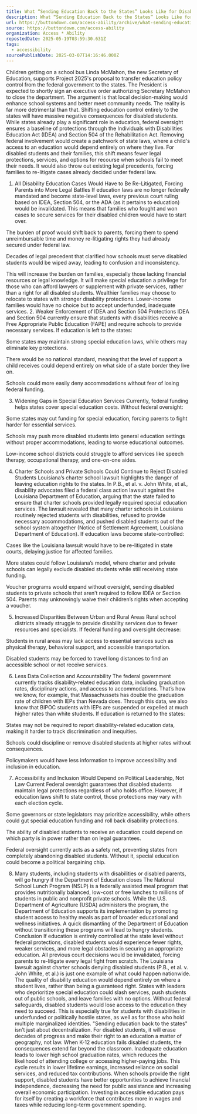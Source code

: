 ```yaml
---
title: What “Sending Education Back to the States” Looks Like for Disabled Students
description: What “Sending Education Back to the States” Looks Like for Disabled Students
url: https://buttondown.com/access-ability/archive/what-sending-education-back-to-the-states-looks/
source: https://buttondown.com/access-ability
organization: Access * Ability
repostedDate: 2025-05-19T03:59:30.631Z
tags:
  - accessibility
sourcePublishDate: 2025-03-07T14:16:46.000Z
---
```


Children getting on a school bus
Linda McMahon, the new Secretary of Education, supports Project 2025's proposal to transfer education policy control from the federal government to the states. The President is expected to shortly sign an executive order authorizing Secretary McMahon to close the department. The argument is that local decision-making would enhance school systems and better meet community needs. The reality is far more detrimental than that.
Shifting education control entirely to the states will have massive negative consequences for disabled students. While states already play a significant role in education, federal oversight ensures a baseline of protections through the Individuals with Disabilities Education Act (IDEA) and Section 504 of the Rehabilitation Act. Removing federal involvement would create a patchwork of state laws, where a child's access to an education would depend entirely on where they live.
For disabled students and their families, this shift means fewer legal protections, services, and options for recourse when schools fail to meet their needs. It would also throw out existing legal precedents, forcing families to re-litigate cases already decided under federal law.
1. All Disability Education Cases Would Have to Be Re-Litigated, Forcing Parents into More Legal Battles
If education laws are no longer federally mandated and become state-level laws, every previous court ruling based on IDEA, Section 504, or the ADA (as it pertains to education) would be invalidated. This means that families who fought and won cases to secure services for their disabled children would have to start over.

The burden of proof would shift back to parents, forcing them to spend unreimbursable time and money re-litigating rights they had already secured under federal law.

Decades of legal precedent that clarified how schools must serve disabled students would be wiped away, leading to confusion and inconsistency.

This will increase the burden on families, especially those lacking financial resources or legal knowledge. It will make special education a privilege for those who can afford lawyers or supplement with private services, rather than a right for all disabled students. Wealthier families may choose to relocate to states with stronger disability protections. Lower-income families would have no choice but to accept underfunded, inadequate services.
2. Weaker Enforcement of IDEA and Section 504 Protections
IDEA and Section 504 currently ensure that students with disabilities receive a Free Appropriate Public Education (FAPE) and require schools to provide necessary services. If education is left to the states:

Some states may maintain strong special education laws, while others may eliminate key protections.

There would be no national standard, meaning that the level of support a child receives could depend entirely on what side of a state border they live on.

Schools could more easily deny accommodations without fear of losing federal funding.

3. Widening Gaps in Special Education Services
Currently, federal funding helps states cover special education costs. Without federal oversight:

Some states may cut funding for special education, forcing parents to fight harder for essential services.

Schools may push more disabled students into general education settings without proper accommodations, leading to worse educational outcomes.

Low-income school districts could struggle to afford services like speech therapy, occupational therapy, and one-on-one aides.

4. Charter Schools and Private Schools Could Continue to Reject Disabled Students
Louisiana’s charter school lawsuit highlights the danger of leaving education rights to the states. In P.B., et al. v. John White, et al., disability advocates filed a federal class action lawsuit against the Louisiana Department of Education, arguing that the state failed to ensure that charter schools provided legally required special education services. The lawsuit revealed that many charter schools in Louisiana routinely rejected students with disabilities, refused to provide necessary accommodations, and pushed disabled students out of the school system altogether (Notice of Settlement Agreement, Louisiana Department of Education).
If education laws become state-controlled:

Cases like the Louisiana lawsuit would have to be re-litigated in state courts, delaying justice for affected families.

More states could follow Louisiana’s model, where charter and private schools can legally exclude disabled students while still receiving state funding.

Voucher programs would expand without oversight, sending disabled students to private schools that aren’t required to follow IDEA or Section 504. Parents may unknowingly waive their children’s rights when accepting a voucher.

5. Increased Disparities Between Urban and Rural Areas
Rural school districts already struggle to provide disability services due to fewer resources and specialists. If federal funding and oversight decrease:

Students in rural areas may lack access to essential services such as physical therapy, behavioral support, and accessible transportation.

Disabled students may be forced to travel long distances to find an accessible school or not receive services.

6. Less Data Collection and Accountability
The federal government currently tracks disability-related education data, including graduation rates, disciplinary actions, and access to accommodations. That’s how we know, for example, that Massachussets has double the graduation rate of children with IEPs than Nevada does. Through this data, we also know that BIPOC students with IEPs are suspended or expelled at much higher rates than white students. If education is returned to the states:

States may not be required to report disability-related education data, making it harder to track discrimination and inequities.

Schools could discipline or remove disabled students at higher rates without consequences.

Policymakers would have less information to improve accessibility and inclusion in education.

7. Accessibility and Inclusion Would Depend on Political Leadership, Not Law
Current Federal oversight guarantees that disabled students maintain legal protections regardless of who holds office. However, if education laws shift to state control, those protections may vary with each election cycle.

Some governors or state legislators may prioritize accessibility, while others could gut special education funding and roll back disability protections.

The ability of disabled students to receive an education could depend on which party is in power rather than on legal guarantees.

Federal oversight currently acts as a safety net, preventing states from completely abandoning disabled students. Without it, special education could become a political bargaining chip.

8. Many students, including students with disabilities or disabled parents, will go hungry if the Department of Education closes
The National School Lunch Program (NSLP) is a federally assisted meal program that provides nutritionally balanced, low-cost or free lunches to millions of students in public and nonprofit private schools. While the U.S. Department of Agriculture (USDA) administers the program, the Department of Education supports its implementation by promoting student access to healthy meals as part of broader educational and wellness initiatives. A quick dismantling of the Department of Education without transitioning these programs will lead to hungry students.
Conclusion
If education is entirely controlled at the state level without federal protections, disabled students would experience fewer rights, weaker services, and more legal obstacles in securing an appropriate education. All previous court decisions would be invalidated, forcing parents to re-litigate every legal fight from scratch.
The Louisiana lawsuit against charter schools denying disabled students (P.B., et al. v. John White, et al.) is just one example of what could happen nationwide. The quality of disability education would depend entirely on where a student lives, rather than being a guaranteed right. States with leaders who deprioritize special education could slash services, push students out of public schools, and leave families with no options.
Without federal safeguards, disabled students would lose access to the education they need to succeed. This is especially true for students with disabilities in underfunded or politically hostile states, as well as for those who hold multiple marginalized identities. "Sending education back to the states" isn’t just about decentralization. For disabled students, it will erase decades of progress and make their right to an education a matter of geography, not law.
When K-12 education fails disabled students, the consequences extend far beyond the classroom. Inadequate education leads to lower high school graduation rates, which reduces the likelihood of attending college or accessing higher-paying jobs. This cycle results in lower lifetime earnings, increased reliance on social services, and reduced tax contributions. When schools provide the right support, disabled students have better opportunities to achieve financial independence, decreasing the need for public assistance and increasing overall economic participation. Investing in accessible education pays for itself by creating a workforce that contributes more in wages and taxes while reducing long-term government spending.